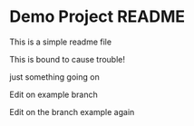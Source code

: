 # Demo Project README

This is a simple readme file

This is bound to cause trouble!

just something going on

Edit on example branch

Edit on the branch example again
